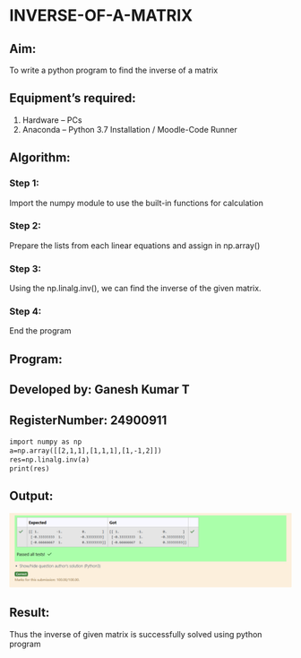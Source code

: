 # INVERSE-OF-A-MATRIX
## Aim:
To write a python program to find the inverse of a matrix
## Equipment’s required:
1. 	Hardware – PCs
2. 	Anaconda – Python 3.7 Installation / Moodle-Code Runner
## Algorithm:
### Step 1:
Import the numpy module to use the built-in functions for calculation 
### Step 2: 
Prepare the lists from each linear equations and assign in np.array()
### Step 3: 
Using the np.linalg.inv(), we can find the inverse of the given matrix.
### Step 4: 
End the program

## Program:
## Developed by: Ganesh Kumar T
## RegisterNumber: 24900911
    import numpy as np
    a=np.array([[2,1,1],[1,1,1],[1,-1,2]])
    res=np.linalg.inv(a)
    print(res)
## Output:
![Output](output.png)
## Result:
Thus the inverse of given matrix is successfully solved using python program

